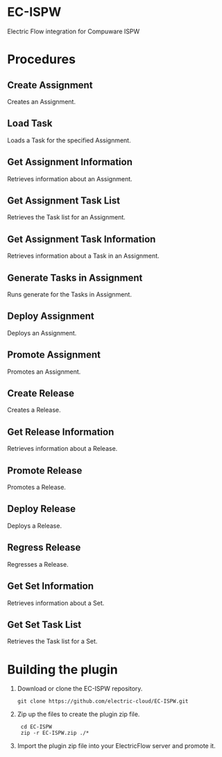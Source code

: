 # EC-ISPW

Electric Flow integration for Compuware ISPW

# Procedures

## Create Assignment

Creates an Assignment.

## Load Task

Loads a Task for the specified Assignment.

## Get Assignment Information

Retrieves information about an Assignment.

## Get Assignment Task List

Retrieves the Task list for an Assignment.

## Get Assignment Task Information

Retrieves information about a Task in an Assignment.

## Generate Tasks in Assignment

Runs generate for the Tasks in Assignment.

## Deploy Assignment

Deploys an Assignment.

## Promote Assignment

Promotes an Assignment.

## Create Release

Creates a Release.

## Get Release Information

Retrieves information about a Release.

## Promote Release

Promotes a Release.

## Deploy Release

Deploys a Release.

## Regress Release

Regresses a Release.

## Get Set Information

Retrieves information about a Set.

## Get Set Task List

Retrieves the Task list for a Set.



# Building the plugin
1. Download or clone the EC-ISPW repository.

    ```
    git clone https://github.com/electric-cloud/EC-ISPW.git
    ```

5. Zip up the files to create the plugin zip file.

    ```
     cd EC-ISPW
     zip -r EC-ISPW.zip ./*
    ```

6. Import the plugin zip file into your ElectricFlow server and promote it.

